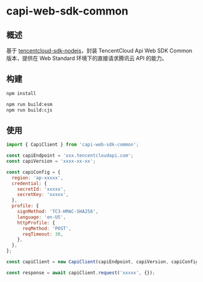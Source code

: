 # capi-web-sdk-common

## 概述

基于 [tencentcloud-sdk-nodejs](https://github.com/TencentCloud/tencentcloud-sdk-nodejs)，封装 TencentCloud Api Web SDK Common 版本，提供在 Web Standard 环境下的直接请求腾讯云 API 的能力。

## 构建

```bash
npm install

npm run build:esm
npm run build:cjs
```

## 使用

```js
import { CapiClient } from 'capi-web-sdk-common';

const capiEndpoint = 'xxx.tencentcloudapi.com';
const capiVersion = 'xxxx-xx-xx';

const capiConfig = {
  region: 'ap-xxxxx',
  credential: {
    secretId: 'xxxxx',
    secretKey: 'xxxxx',
  },
  profile: {
    signMethod: 'TC3-HMAC-SHA256',
    language: 'en-US',
    httpProfile: {
      reqMethod: 'POST',
      reqTimeout: 30,
    },
  },
};

const capiClient = new CapiClient(capiEndpoint, capiVersion, capiConfig);

const response = await capiClient.request('xxxxx', {});
```